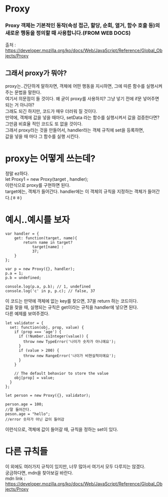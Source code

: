 # Proxy

### Proxy 객체는 기본적인 동작(속성 접근, 할당, 순회, 열거, 함수 호출 등)의 새로운 행동을 정의할 때 사용합니다.(FROM WEB DOCS)
출처 : https://developer.mozilla.org/ko/docs/Web/JavaScript/Reference/Global_Objects/Proxy

## 그래서 proxy가 뭐야?
proxy는..간단하게 말하자면, 객체에 어떤 행동을 지시하면, 그에 따른 함수를 실행시켜주는 문법을 말한다.  
여기서 의문점이 들 것이다. 왜 굳이 proxy를 사용하지? 그냥 넣기 전에 if문 넣어주면 되는 거 아니야?  
그래도 되긴 하지만, 코드가 매우 더러워 질 것이다.  
만약에, 객체에 값을 넣을 때마다, setData 라는 함수를 실행시켜서 값을 검증한다면?  
그만큼 비효율 적인 코드도 또 없을 것이다.  
그래서 proxy라는 것을 만들어서, handler라는 객체 규칙에 set을 등록하면,  
값을 넣을 때 마다 그 함수를 실행 시킨다.  

# proxy는 어떻게 쓰는데?  
정말 ez하다.  
let Proxy1 = new Proxy(target , handler);  
이런식으로 proxy를 구현하면 된다.  
target에는, 객체가 들어간다.  handler에는 이 객체의 규칙을 지정하는 객체가 들어간다.(ㅎㅎ)  

# 예시..예시를 보자

```
var handler = {
    get: function(target, name){
        return name in target?
            target[name] :
            37;
    }
};

var p = new Proxy({}, handler);
p.a = 1;
p.b = undefined;

console.log(p.a, p.b); // 1, undefined
console.log('c' in p, p.c); // false, 37
```
이 코드는 만약에 객체에 없는 key를 찾으면, 37을 return 하는 코드이다.  
값을 찾을 때, 실행되는 규칙은 get이라는 규칙을 handler에 넣으면 된다.  
다른 예제를 보여주겠다.  

```
let validator = {
  set: function(obj, prop, value) {
    if (prop === 'age') {
      if (!Number.isInteger(value)) {
        throw new TypeError('나이가 숫자가 아니에요');
      }
      if (value > 200) {
        throw new RangeError('나이가 비현실적이에요');
      }
    }

    // The default behavior to store the value 
    obj[prop] = value;
  }
};

let person = new Proxy({}, validator);

person.age = 100;
//잘 들어간다.
peson.age = "hello";
//error 숫자가 아닌 값이 들어감
```
이런식으로, 객체에 값이 들어갈 때, 규칙을 정하는 set이 있다.

# 다른 규칙들
이 외에도 여러가지 규칙이 있지만, 너무 많아서 여기서 모두 다루지는 않겠다.    
궁금하다면, mdn을 찾아보길 바란다.  
mdn link : https://developer.mozilla.org/ko/docs/Web/JavaScript/Reference/Global_Objects/Proxy  
